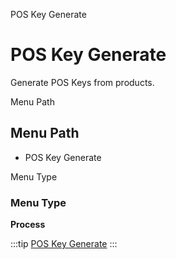 
POS Key Generate
# POS Key Generate


Generate POS Keys from products.

Menu Path
## Menu Path



- POS Key Generate

Menu Type
### Menu Type

**Process**


:::tip
[POS Key Generate](functional-guide/process/process-c_poskeygenerate.md)
:::